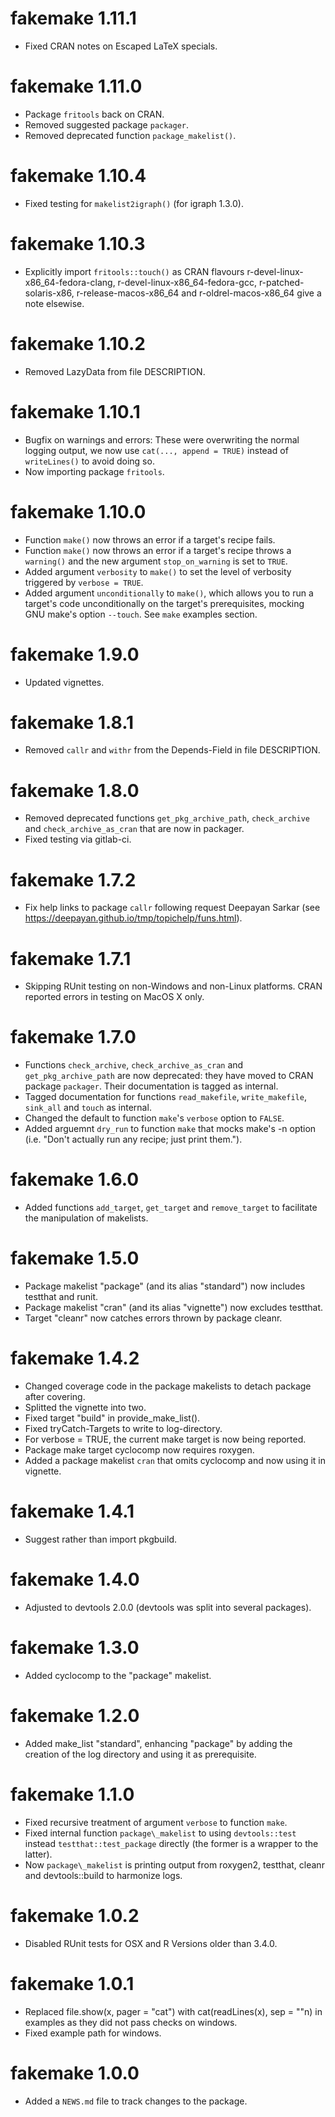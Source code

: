 # fakemake 1.11.1

* Fixed CRAN notes on Escaped LaTeX specials.

# fakemake 1.11.0

* Package `fritools` back on CRAN.
* Removed suggested package `packager`.
* Removed deprecated function `package_makelist()`.

# fakemake 1.10.4

* Fixed testing for `makelist2igraph()` (for igraph 1.3.0). 

# fakemake 1.10.3

* Explicitly import `fritools::touch()` as CRAN flavours
  r-devel-linux-x86\_64-fedora-clang, r-devel-linux-x86\_64-fedora-gcc, 
  r-patched-solaris-x86, r-release-macos-x86\_64 and r-oldrel-macos-x86\_64
  give a note elsewise.

# fakemake 1.10.2

* Removed LazyData from file DESCRIPTION.

# fakemake 1.10.1

* Bugfix on warnings and errors:
  These were overwriting the normal logging output, we now use 
  `cat(..., append = TRUE)` instead of `writeLines()` to avoid doing so.
* Now importing package `fritools`.

# fakemake 1.10.0

* Function `make()` now throws an error if a target's recipe fails.
* Function `make()` now throws an error if a target's recipe throws a
  `warning()` and the new argument `stop_on_warning` is set to `TRUE`.
* Added argument `verbosity` to `make()` to set the level of verbosity triggered
  by `verbose = TRUE`. 
* Added argument `unconditionally` to `make()`, which allows you to run a
  target's code unconditionally on the target's prerequisites, mocking GNU
  make's option `--touch`. See `make` examples section.

# fakemake 1.9.0

* Updated vignettes.

# fakemake 1.8.1

* Removed `callr` and `withr` from the Depends-Field in file DESCRIPTION.

# fakemake 1.8.0

* Removed deprecated functions `get_pkg_archive_path`,
    `check_archive` and `check_archive_as_cran` that are now in packager. 
* Fixed testing via gitlab-ci.

# fakemake 1.7.2

* Fix help links to package `callr` following request
  Deepayan Sarkar (see https://deepayan.github.io/tmp/topichelp/funs.html).

# fakemake 1.7.1

* Skipping RUnit testing on non-Windows and non-Linux platforms.
  CRAN reported errors in testing on MacOS X only.

# fakemake 1.7.0

* Functions `check_archive`, `check_archive_as_cran` and `get_pkg_archive_path`
  are now deprecated: they have moved to CRAN package `packager`. Their
  documentation is tagged as internal.
* Tagged documentation for functions `read_makefile`, `write_makefile`,
  `sink_all` and `touch` as internal.
* Changed the default to function `make`'s `verbose` option to `FALSE`.
* Added arguemnt `dry_run` to function `make` that mocks make's -n option 
  (i.e. "Don't actually run any recipe; just print them.").

# fakemake 1.6.0

* Added  functions `add_target`, `get_target` and `remove_target` to facilitate
  the manipulation of makelists.

# fakemake 1.5.0

* Package makelist "package" (and its alias "standard") now includes testthat 
  and runit.
* Package makelist "cran" (and its alias "vignette") now excludes testthat.
* Target "cleanr" now catches errors thrown by package cleanr.

# fakemake 1.4.2

* Changed coverage code in the package makelists to detach package after
  covering.
* Splitted the vignette into two.
* Fixed target "build" in provide\_make\_list().
* Fixed tryCatch-Targets to write to log-directory.
* For verbose = TRUE, the current make target is now being reported.
* Package make target cyclocomp now requires roxygen.
* Added a package makelist `cran` that omits cyclocomp and now using it in
  vignette.

# fakemake 1.4.1

* Suggest rather than import pkgbuild.

# fakemake 1.4.0

* Adjusted to devtools 2.0.0 (devtools was split into several packages).

# fakemake 1.3.0

* Added cyclocomp to the "package" makelist.

# fakemake 1.2.0

* Added make\_list "standard", enhancing "package" by adding the creation of the
  log directory and using it as prerequisite.

# fakemake 1.1.0

* Fixed recursive treatment of argument `verbose` to function `make`.
* Fixed internal function `package\_makelist` to using `devtools::test` instead 
  `testthat::test_package` directly (the former is a wrapper to the latter).
* Now `package\_makelist` is printing output from roxygen2, testthat, cleanr and
  devtools::build to harmonize logs.

# fakemake 1.0.2

* Disabled RUnit tests for OSX and R Versions older than 3.4.0.

# fakemake 1.0.1

* Replaced file.show(x, pager = "cat") with cat(readLines(x), sep = "\"n) in
  examples as they did not pass checks on windows.
* Fixed example path for windows. 

# fakemake 1.0.0

* Added a `NEWS.md` file to track changes to the package.



